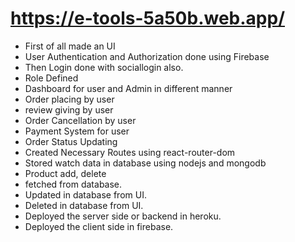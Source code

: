 # https://e-tools-5a50b.web.app/

- First of all made an UI
- User Authentication and Authorization done using Firebase
- Then Login done with sociallogin also.
- Role Defined
- Dashboard for user and Admin in different manner
- Order placing by user
- review giving by user
- Order Cancellation by user
- Payment System for user
- Order Status Updating
- Created Necessary Routes using react-router-dom
- Stored watch data in database using nodejs and mongodb
- Product add, delete
- fetched from database.
- Updated in database from UI.
- Deleted in database from UI.
- Deployed the server side or backend in heroku.
- Deployed the client side in firebase.
